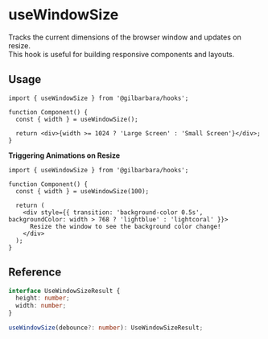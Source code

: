 # useWindowSize

Tracks the current dimensions of the browser window and updates on resize.  
This hook is useful for building responsive components and layouts.

## Usage

```tsx
import { useWindowSize } from '@gilbarbara/hooks';

function Component() {
  const { width } = useWindowSize();

  return <div>{width >= 1024 ? 'Large Screen' : 'Small Screen'}</div>;
}
```

**Triggering Animations on Resize**

```tsx
import { useWindowSize } from '@gilbarbara/hooks';

function Component() {
  const { width } = useWindowSize(100);

  return (
    <div style={{ transition: 'background-color 0.5s', backgroundColor: width > 768 ? 'lightblue' : 'lightcoral' }}>
      Resize the window to see the background color change!
    </div>
  );
}
```

## Reference

```typescript
interface UseWindowSizeResult {
  height: number;
  width: number;
}

useWindowSize(debounce?: number): UseWindowSizeResult;
```
